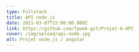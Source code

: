 ```yaml
---
type: Fullstack
title: API node.js
date: 2021-03-07T15:00:00.000Z
link: https://github.com/fpweb-git/Projet-6-API
cover: /img/upload/api-node.jpg
alt: Projet node.js / angular
---
```

